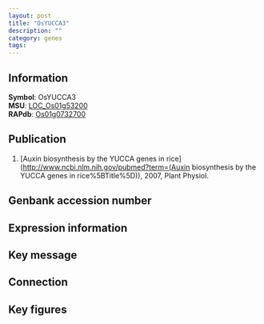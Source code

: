 ```yaml
---
layout: post
title: "OsYUCCA3"
description: ""
category: genes
tags: 
---
```


## Information
__Symbol__: OsYUCCA3  
__MSU__: [LOC_Os01g53200](http://rice.plantbiology.msu.edu/cgi-bin/ORF_infopage.cgi?orf=LOC_Os01g53200)  
__RAPdb__: [Os01g0732700](http://rapdb.dna.affrc.go.jp/viewer/gbrowse_details/irgsp1?name=Os01g0732700)  

## Publication
1. [Auxin biosynthesis by the YUCCA genes in rice](http://www.ncbi.nlm.nih.gov/pubmed?term=(Auxin biosynthesis by the YUCCA genes in rice%5BTitle%5D)), 2007, Plant Physiol.

## Genbank accession number

## Expression information

## Key message

## Connection

## Key figures


